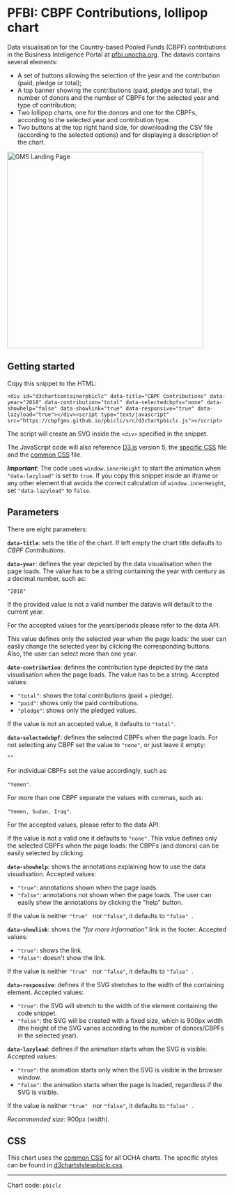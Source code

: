 # PFBI: CBPF Contributions, lollipop chart

Data visualisation for the Country-based Pooled Funds (CBPF) contributions in the Business Inteligence Portal at [pfbi.unocha.org](https://pfbi.unocha.org). The datavis contains several elements:

- A set of buttons allowing the selection of the year and the contribution (paid, pledge or total);
- A top banner showing the contributions (paid, pledge and total), the number of donors and the number of CBPFs for the selected year and type of contribution;
- Two lollipop charts, one for the donors and one for the CBPFs, according to the selected year and contribution type.
- Two buttons at the top right hand side, for downloading the CSV file (according to the selected options) and for displaying a description of the chart.

<img alt="GMS Landing Page" src="https://cbpfgms.github.io/img/thumbnails/pbiclc.png" width="450">

## Getting started

Copy this snippet to the HTML:

```<div id="d3chartcontainerpbiclc" data-title="CBPF Contributions" data-year="2018" data-contribution="total" data-selectedcbpfs="none" data-showhelp="false" data-showlink="true" data-responsive="true" data-lazyload="true"></div><script type="text/javascript" src="https://cbpfgms.github.io/pbiclc/src/d3chartpbiclc.js"></script>```

The script will create an SVG inside the `<div>` specified in the snippet.

The JavaScript code will also reference [D3.js](https://d3js.org) version 5, the [specific CSS](https://github.com/CBPFGMS/cbpfgms.github.io/raw/master/css/d3chartstylespbiclc.css) file and the [common CSS](https://github.com/CBPFGMS/cbpfgms.github.io/raw/master/css/d3chartstyles.css) file.

***Important***: The code uses `window.innerHeight` to start the animation when `"data-lazyload"` is set to `true`. If you copy this snippet inside an iframe or any other element that avoids the correct calculation of `window.innerHeight`, set `"data-lazyload"` to `false`.

## Parameters

There are eight parameters:

**`data-title`**: sets the title of the chart. If left empty the chart title defaults to *CBPF Contributions*.

**`data-year`**: defines the year depicted by the data visualisation when the page loads. The value has to be a string containing the year with century as a decimal number, such as:

 `"2018"`

If the provided value is not a valid number the datavis will default to the current year.

For the accepted values for the years/periods please refer to the data API.

This value defines only the selected year when the page loads: the user can easily change the selected year by clicking the corresponding buttons. Also, the user can select more than one year.

**`data-contribution`**: defines the contribution type depicted by the data visualisation when the page loads. The value has to be a string. Accepted values:

- `"total"`: shows the total contributions (paid + pledge).
- `"paid"`: shows only the paid contributions.
- `"pledge"`: shows only the pledged values.

If the value is not an accepted value, it defaults to `"total"`.

**`data-selectedcbpf`**: defines the selected CBPFs when the page loads. For not selecting any CBPF set the value to `"none"`, or just leave it empty:

`""`

For individual CBPFs set the value accordingly, such as:

`"Yemen"`.

For more than one CBPF separate the values with commas, such as:

`"Yemen, Sudan, Iraq"`.

For the accepted values, please refer to the data API.

If the value is not a valid one it defaults to `"none"`. This value defines only the selected CBPFs when the page loads: the CBPFs (and donors) can be easily selected by clicking.

**`data-showhelp`**: shows the annotations explaining how to use the data visualisation. Accepted values:

- `"true"`: annotations shown when the page loads.
- `"false"`: annotations not shown when the page loads. The user can easily show the annotations by clicking the "help" button.

If the value is neither `"true" ` nor `"false"`, it defaults to `"false" `.

**`data-showlink`**: shows the *"for more information"* link in the footer. Accepted values:

- `"true"`: shows the link.
- `"false"`: doesn't show the link.

If the value is neither `"true" ` nor `"false"`, it defaults to `"false" `.

**`data-responsive`**: defines if the SVG stretches to the width of the containing element. Accepted values:

- `"true"`: the SVG will stretch to the width of the element containing the code snippet.
- `"false"`: the SVG will be created with a fixed size, which is 900px width (the height of the SVG varies according to the number of donors/CBPFs in the selected year).

**`data-lazyload`**: defines if the animation starts when the SVG is visible. Accepted values:

- `"true"`: the animation starts only when the SVG is visible in the browser window.
- `"false"`: the animation starts when the page is loaded, regardless if the SVG is visible.

If the value is neither `"true" ` nor `"false"`, it defaults to `"false" `.

*Recommended size*: 900px (width).


## CSS

This chart uses the [common CSS](https://github.com/CBPFGMS/cbpfgms.github.io/raw/master/css/) for all OCHA charts. The specific styles can be found in [d3chartstylespbiclc.css](https://github.com/CBPFGMS/cbpfgms.github.io/blob/master/css/d3chartstylespbiclc.css).

---
Chart code: `pbiclc`
